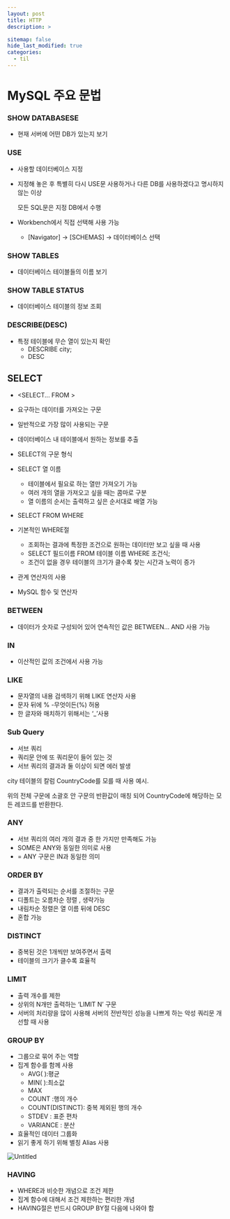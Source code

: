 ```yaml
---
layout: post
title: HTTP
description: >

sitemap: false
hide_last_modified: true
categories:
  - til
---
```


# MySQL 주요 문법

### SHOW DATABASESE

- 현재 서버에 어떤 DB가 있는지 보기

### USE

- 사용할 데이터베이스 지정
- 지정해 놓은 후 특별히 다시 USE문 사용하거나 다른 DB를 사용하겠다고 명시하지 않는 이상

  모든 SQL문은 지정 DB에서 수행

- Workbench에서 직접 선택해 사용 가능
  - [Navigator] → [SCHEMAS] → 데이터베이스 선택

### SHOW TABLES

- 데이터베이스 테이블들의 이름 보기

### SHOW TABLE STATUS

- 데이터베이스 테이블의 정보 조회

### DESCRIBE(DESC)

- 특정 테이블에 무슨 열이 있는지 확인
  - DESCRIBE city;
  - DESC

## SELECT

- <SELECT... FROM >
- 요구하는 데이터를 가져오는 구문
- 일반적으로 가장 많이 사용되는 구문
- 데이터베이스 내 테이블에서 원하는 정보를 추출
- SELECT의 구문 형식

- SELECT 열 이름

  - 테이블에서 필요로 하는 열만 가져오기 가능
  - 여러 개의 열을 가져오고 싶을 때는 콤마로 구분
  - 열 이름의 순서는 출력하고 싶은 순서대로 배열 가능

- SELECT FROM WHERE
- 기본적인 WHERE절

  - 조회하는 결과에 특정한 조건으로 원하는 데이터만 보고 싶을 때 사용
  - SELECT 필드이름 FROM 테이블 이름 WHERE 조건식;
  - 조건이 없을 경우 테이블의 크기가 클수록 찾는 시간과 노력이 증가

- 관계 연산자의 사용
- MySQL 함수 및 연산자

### BETWEEN

- 데이터가 숫자로 구성되어 있어 연속적인 값은 BETWEEN... AND 사용 가능

### IN

- 이산적인 값의 조건에서 사용 가능

### LIKE

- 문자열의 내용 검색하기 위해 LIKE 연산자 사용
- 문자 뒤에 % -무엇이든(%) 허용
- 한 글자와 매치하기 위해서는 ‘\_’사용

### Sub Query

- 서브 쿼리
- 쿼리문 안에 또 쿼리문이 들어 있는 것
- 서브 쿼리의 결과과 둘 이상이 되면 에러 발생

city 테이블의 칼럼 CountryCode를 모를 때 사용 예시.

위의 전체 구문에 소괄호 안 구문의 반환값이 매칭 되어 CountryCode에 해당하는 모든 레코드를 반환한다.

### ANY

- 서브 쿼리의 여러 개의 결과 중 한 가지만 만족해도 가능
- SOME은 ANY와 동일한 의미로 사용
- = ANY 구문은 IN과 동일한 의미

### ORDER BY

- 결과가 출력되는 순서를 조절하는 구문
- 디폴트는 오름차순 정렬 , 생략가능
- 내림차순 정렬은 열 이름 뒤에 DESC
- 혼합 가능

### DISTINCT

- 중복된 것은 1개씩만 보여주면서 출력
- 테이블의 크기가 클수록 효율적

### LIMIT

- 출력 개수를 제한
- 상위의 N개만 출력하는 ‘LIMIT N’ 구문
- 서버의 처리량을 많이 사용해 서버의 전반적인 성능을 나쁘게 하는 악성 쿼리문 개선할 때 사용

### GROUP BY

- 그룹으로 묶어 주는 역할
- 집계 함수를 함께 사용
  - AVG( ):평균
  - MIN( ):최소값
  - MAX
  - COUNT :행의 개수
  - COUNT(DISTINCT): 중복 제외된 행의 개수
  - STDEV : 표준 편차
  - VARIANCE : 분산
- 효율적인 데이터 그룹화
- 읽기 좋게 하기 위해 별칭 Alias 사용

![Untitled](https://s3.us-west-2.amazonaws.com/secure.notion-static.com/46487371-51ed-4ac1-9b2a-737b85ebd3cd/Untitled.png?X-Amz-Algorithm=AWS4-HMAC-SHA256&X-Amz-Content-Sha256=UNSIGNED-PAYLOAD&X-Amz-Credential=AKIAT73L2G45EIPT3X45%2F20220411%2Fus-west-2%2Fs3%2Faws4_request&X-Amz-Date=20220411T132724Z&X-Amz-Expires=86400&X-Amz-Signature=d788acbe3ca50d57fd592cb056b8de1d78f2b2ea80f8f07e884b0b5000aaff0d&X-Amz-SignedHeaders=host&response-content-disposition=filename%20%3D%22Untitled.png%22&x-id=GetObject)

### HAVING

- WHERE과 비슷한 개념으로 조건 제한
- 집계 함수에 대해서 조건 제한하는 편리한 개념
- HAVING절은 반드시 GROUP BY절 다음에 나와야 함
